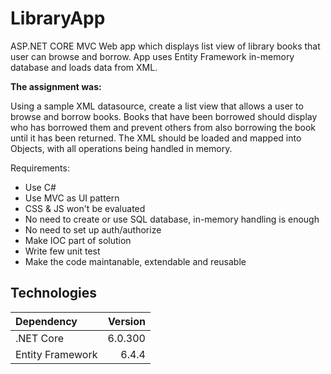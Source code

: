 # LibraryApp

ASP.NET CORE MVC Web app which displays list view of library books that user can browse and borrow. App uses Entity Framework in-memory database and loads data from XML.


**The assignment was:**  

Using a sample XML datasource, create a list view that allows a user to browse and borrow books. Books that have been borrowed should display who has borrowed them and prevent others from also borrowing the book until it has been returned.
The XML should be loaded and mapped into Objects, with all operations being handled in memory.  

Requirements:
 - Use C#
 - Use MVC as UI pattern
 - CSS & JS won't be evaluated
 - No need to create or use SQL database, in-memory handling is enough
 - No need to set up auth/authorize
 - Make IOC part of solution
 - Write few unit test 
 - Make the code maintanable, extendable and reusable

## Technologies

| Dependency | Version
| :--- | ---:
| .NET Core| 6.0.300
| Entity Framework | 6.4.4


